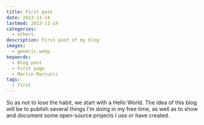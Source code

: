 ```yaml
---
title: First post
date: 2013-11-14
lastmod: 2013-11-14
categories:
  - others
description: First post of my blog
images:
  - generic.webp
keywords:
  - Blog post
  - First page
  - Martin Marcucci
tags:
  - first
---
```


So as not to lose the habit, we start with a Hello World. The idea of
this blog will be to publish several things I'm doing in my free time,
as well as to show and document some open-source projects I use or
have created.
